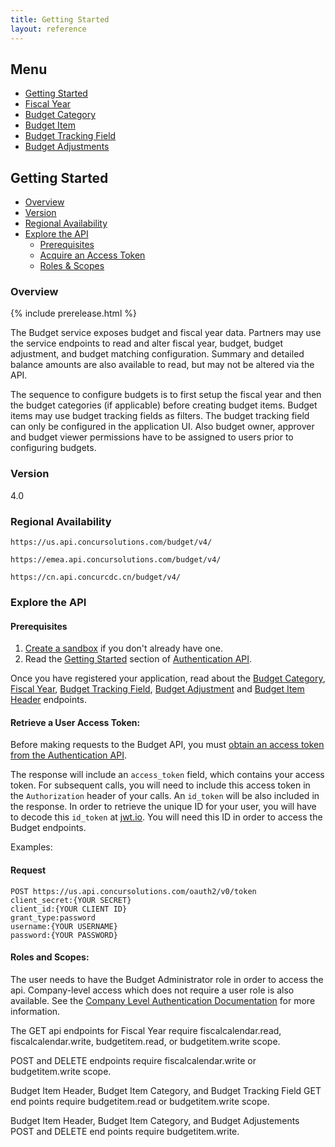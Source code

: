 ```yaml
---
title: Getting Started
layout: reference
---
```


## Menu

* [Getting Started](./getting-started.html)
* [Fiscal Year](/api-reference/budget/fiscal-year.html)
* [Budget Category](/api-reference/budget/budget-category.html)
* [Budget Item](/api-reference/budget/budget-header.html)
* [Budget Tracking Field](/api-reference/budget/budget-tracking.html)
* [Budget Adjustments](/api-reference/budget/budget-adjustments.html)

## Getting Started

- [Overview](#overview)
- [Version](#version)
- [Regional Availability](#regional-availability)
- [Explore the API](#explore-the-api)
  - [Prerequisites](#prerequisites)
  - [Acquire an Access Token](#retrieve-a-user-access-token)
  - [Roles & Scopes](#roles-and-scopes)

### <a name="overview"></a>Overview

{% include prerelease.html %}

The Budget service exposes budget and fiscal year data.  Partners may use the service endpoints to read and alter fiscal year, budget, budget adjustment, and budget matching configuration.
Summary and detailed balance amounts are also available to read, but may not be altered via the API.

The sequence to configure budgets is to first setup the fiscal year and then the budget categories (if applicable) before creating budget items.
Budget items may use budget tracking fields as filters. The budget tracking field can only be configured in the application UI. Also budget owner,
approver and budget viewer permissions have to be assigned to users prior to configuring budgets.

### <a name="version"></a>Version

4.0  

### <a name="regional-availability"></a>Regional Availability

```
https://us.api.concursolutions.com/budget/v4/
```

```
https://emea.api.concursolutions.com/budget/v4/
```

```
https://cn.api.concurcdc.cn/budget/v4/
```

### <a name="explore-the-api"></a>Explore the API

#### <a name="prerequisites"></a>Prerequisites

1. [Create a sandbox](https://developer.concur.com/manage-apps/register.html) if you don't already have one.
2. Read the [Getting Started](https://developer.concur.com/api-reference/authentication/getting-started.html) section of [Authentication API](https://developer.concur.com/api-reference/authentication/apidoc.html).

Once you have registered your application, read about the [Budget Category](/api-reference/budget/budget-category.html), [Fiscal Year](/api-reference/budget/fiscal-year.html), [Budget Tracking Field](/api-reference/budget/budget-trackingfield.html), [Budget Adjustment](/api-reference/budget/budget-adjustments.html) and [Budget Item Header](/api-reference/budget/budget-header.html) endpoints.

#### <a name="retrieve-a-user-access-token"></a>Retrieve a User Access Token:

Before making requests to the Budget API, you must [obtain an access token from the Authentication API](https://developer.concur.com/api-reference/authentication/getting-started.html).

The response will include an `access_token` field, which contains your access token. For subsequent calls, you will need to include this access token in the `Authorization` header of your calls. An `id_token` will be also included in the response. In order to retrieve the unique ID for your user, you will have to decode this `id_token` at [jwt.io](https://jwt.io/). You will need this ID in order to access the Budget endpoints.

Examples:

#### Request
```http
POST https://us.api.concursolutions.com/oauth2/v0/token
client_secret:{YOUR SECRET}
client_id:{YOUR CLIENT ID}
grant_type:password
username:{YOUR USERNAME}
password:{YOUR PASSWORD}
```

#### <a name="roles-and-scopes"></a>Roles and Scopes:

The user needs to have the Budget Administrator role in order to access the api.  Company-level access which does not require a user role is also available.  See the [Company Level Authentication Documentation](#https://developer.concur.com/api-reference/authentication/company-auth.html) for more information.

The GET api endpoints for Fiscal Year require fiscalcalendar.read, fiscalcalendar.write, budgetitem.read, or budgetitem.write scope.

POST and DELETE endpoints require fiscalcalendar.write or budgetitem.write scope.

Budget Item Header, Budget Item Category, and Budget Tracking Field GET end points require budgetitem.read or budgetitem.write scope.

Budget Item Header, Budget Item Category, and Budget Adjustements POST and DELETE end points require budgetitem.write.
